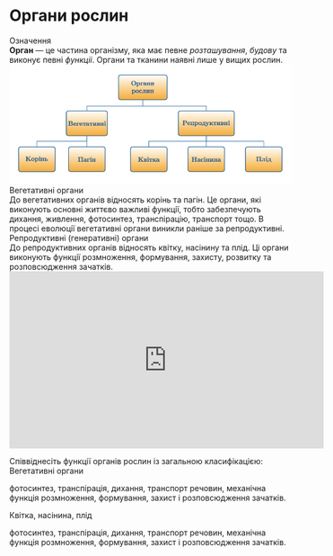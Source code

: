 # Органи рослин
<div class="eoz-wrap">
<span class="eoz">Означення</span>
<div class="eoz-text">
<b>Орган</b> — це частина органiзму, яка має певне <i>розташування</i>, 
<i>будову</i> та виконує певнi <i>функцiі</i>. Органи та тканини наявнi лише у вищих рослин.
</div>
</div>

<img src="organy.png" alt="Органи рослин"/>

<div class="ebio-wrap">
<span class="ebio">Вегетативнi органи</span>
<div class="ebio-text">
До вегетативних органів вiдносять корiнь та пагiн. Це органи, якi виконують основнi життєво важливi функцiї, тобто забезпечують дихання, живлення, фотосинтез, транспiрацiю, транспорт тощо. В процесi еволюцiї вегетативнi органи виникли ранiше за репродуктивнi.
</div>
</div>


<div class="ebio-wrap">
<span class="ebio">Репродуктивнi (генеративнi) органи</span>
<div class="ebio-text">
До репродуктивних органів вiдносять квiтку, насiнину та плiд. Цi органи виконують функцiї розмноження, формування, захисту, розвитку та розповсюдження зачаткiв.
</div>
</div>

<div class="fluidMedia">
<iframe align="center" width="560" height="315" src="https://www.youtube.com/embed/NRBuLuNPNU4" frameborder="0" allowfullscreen></iframe>
</div>
<div class="popup">
</div>

<quiz correctLabel="correct" incorrectLabel="incorrect" checkLabel="check"> 
    <question text="">
        <p>Співвіднесіть функції органів рослин із загальною класифікацією:<br/>
        Вегетативні органи</p>
        <answer correct>фотосинтез, транспірація, дихання, транспорт речовин, механічна функція</answer>
        <answer>розмноження, формування, захист і розповсюдження зачатків.</answer>
    </question>
    <question text="">
        <p>Квітка, насінина, плід</p>
        <answer>фотосинтез, транспірація, дихання, транспорт речовин, механічна функція</answer>
        <answer correct>розмноження, формування, захист і розповсюдження зачатків.</answer>
    </question>
</quiz>
